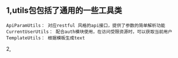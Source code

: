 1,utils包包括了通用的一些工具类
---
    ApiParamUtils： 对应restful 风格的api接口，提供了参数的简单解析功能
    CurrentUserUtils： 配合auth模块使用，在访问受限资源时，可以获取当前用户
    TemplateUtils： 根据模板生成text
2,